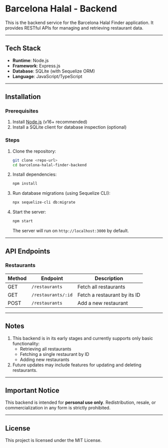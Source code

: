 # Barcelona Halal - Backend

This is the backend service for the Barcelona Halal Finder application. It provides RESTful APIs for managing and retrieving restaurant data.

---

## Tech Stack
- **Runtime**: Node.js
- **Framework**: Express.js
- **Database**: SQLite (with Sequelize ORM)
- **Language**: JavaScript/TypeScript

---

## Installation

### Prerequisites
1. Install [Node.js](https://nodejs.org/) (v16+ recommended)
2. Install a SQLite client for database inspection (optional)

### Steps
1. Clone the repository:
   ```bash
   git clone <repo-url>
   cd barcelona-halal-finder-backend
   ```
2. Install dependencies:
   ```bash
   npm install
   ```

3. Run database migrations (using Sequelize CLI):
   ```bash
   npx sequelize-cli db:migrate
   ```

4. Start the server:
   ```bash
   npm start
   ```
   The server will run on `http://localhost:3000` by default.

---

## API Endpoints

### **Restaurants**
| Method | Endpoint         | Description                      |
|--------|------------------|----------------------------------|
| GET    | `/restaurants`   | Fetch all restaurants           |
| GET    | `/restaurants/:id` | Fetch a restaurant by its ID    |
| POST   | `/restaurants`   | Add a new restaurant            |

---

## Notes
1. This backend is in its early stages and currently supports only basic functionality:
   - Retrieving all restaurants
   - Fetching a single restaurant by ID
   - Adding new restaurants
2. Future updates may include features for updating and deleting restaurants.

---

## Important Notice
This backend is intended for **personal use only**. Redistribution, resale, or commercialization in any form is strictly prohibited.

---

## License
This project is licensed under the MIT License.
